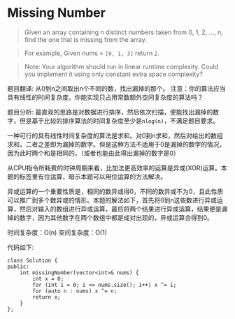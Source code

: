 # Missing Number

> Given an array containing n distinct numbers taken from 0, 1, 2, ..., n, find the one that is missing from the array.

> For example,
> Given nums = ```[0, 1, 3]``` return ```2```.

> Note:
> Your algorithm should run in linear runtime complexity. Could you implement it using only constant extra space complexity?

题目翻译: 
从0到n之间取出n个不同的数，找出漏掉的那个。
注意：你的算法应当具有线性的时间复杂度。你能实现只占用常数额外空间复杂度的算法吗？

题目分析: 
最直观的思路是对数据进行排序，然后依次扫描，便能找出漏掉的数字，但是基于比较的排序算法的时间复杂度至少是```nlog(n)```，不满足题目要求。

一种可行的具有线性时间复杂度的算法是求和。对0到n求和，然后对给出的数组求和，二者之差即为漏掉的数字。但是这种方法不适用于0是漏掉的数字的情况，因为此时两个和是相同的。（或者也能由此得出漏掉的数字是0）

从CPU指令所耗费的时钟周期来看，比加法更高效率的运算是异或(XOR)运算。本题的标签里有位运算，暗示本题可以用位运算的方法解决。

异或运算的一个重要性质是，相同的数异或得0，不同的数异或不为0，且此性质可以推广到多个数异或的情形。本题的解法如下，首先将0到n这些数进行异或运算，然后对输入的数组进行异或运算，最后将两个结果进行异或运算，结果便是漏掉的数字，因为其他数字在两个数组中都是成对出现的，异或运算会得到0。

时间复杂度：O(n)
空间复杂度：O(1)

代码如下:

```
class Solution {
public:
    int missingNumber(vector<int>& nums) {
        int x = 0;
        for (int i = 0; i <= nums.size(); i++) x ^= i;
        for (auto n : nums) x ^= n;
        return x;
    }
};
```


